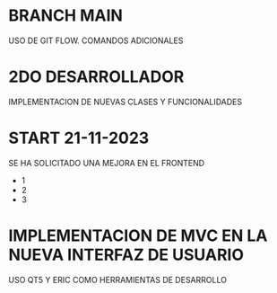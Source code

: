 # BRANCH MAIN

USO DE GIT FLOW.
COMANDOS ADICIONALES
# 2DO DESARROLLADOR
IMPLEMENTACION DE NUEVAS CLASES Y FUNCIONALIDADES

# START 21-11-2023

SE HA SOLICITADO UNA MEJORA EN EL FRONTEND
* 1 
* 2
* 3

# IMPLEMENTACION DE MVC EN LA NUEVA INTERFAZ DE USUARIO
USO QT5 Y ERIC COMO HERRAMIENTAS DE DESARROLLO
